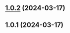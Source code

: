 ## [1.0.2](https://github.com/AlaricWeb/Randomify/compare/v1.0.1...v1.0.2) (2024-03-17)



## 1.0.1 (2024-03-17)



